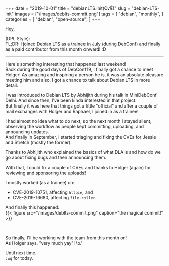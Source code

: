 +++
date = "2019-10-01"
title = "debianLTS.init(₵ꪜɆ)"
slug = "debian-LTS-init"
images = ["/images/deblts-commit.png"]
tags = [
    "debian",
    "monthly",
]
categories = [
    "debian",
    "open-source",
]
+++

Hey,

(DPL Style):  
TL;DR: I joined Debian LTS as a trainee in July (during DebConf) and finally as
a paid contributor from this month onward! :D  

---

Here's something interesting that happened last weekend!  
Back during the good days of DebConf19, I finally got a chance to meet Holger!
As amazing and inspiring a person he is, it was an absolute pleasure meeting
him and also, I got a chance to talk about Debian LTS in more detail.  

I was introduced to Debian LTS by Abhijith during his talk in MiniDebConf Delhi.
And since then, I've been kinda interested in that project.  
But finally it was here that things got a little "official" and after a couple
of mail exchanges with Holger and Raphael, I joined in as a trainee!  

I had almost no idea what to do next, so the next month I stayed silent,
observing the workflow as people kept committing, uploading, and announcing updates.  
And finally in September, I started triaging and fixing the CVEs for Jessie
and Stretch (mostly the former).  

Thanks to Abhijith who explained the basics of what DLA is and how do we go
about fixing bugs and then announcing them.  

With that, I could fix a couple of CVEs and thanks to Holger (again) for
reviewing and sponsoring the uploads!  

I mostly worked (as a trainee) on:  
- CVE-2019-10751, affecting `httpie`, and  
- CVE-2019-16680, affecting `file-roller`.  

And finally this happened:  
{{< figure src="/images/deblts-commit.png" caption="the magical commit!" >}}

&nbsp;
&nbsp;

So finally, I'll be working with the team from this month on!  
As Holger says, "very much yay"! \o/


Until next time.  
`:wq` for today.
